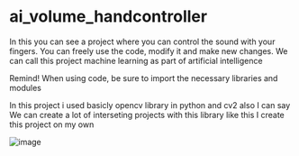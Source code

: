 # ai_volume_handcontroller
In this you can see a project where you can control the sound with your fingers.
You can freely use the code, modify it and make new changes. 
We can call this project machine learning as part of artificial intelligence

Remind! When using code, be sure to import the necessary libraries and modules

In this project i used basicly opencv library in python and cv2 also
I can say We can create a lot of interseting projects with this library like this
I create this project on my own

![image](https://github.com/Eshonxodjayev/ai_volume_handcontroller/assets/93433600/5bfda659-94f0-43ea-9008-f40fd4d8ca5a)
